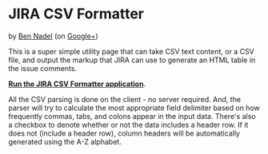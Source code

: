 
# JIRA CSV Formatter

by [Ben Nadel][bennadel] (on [Google+][googleplus])

This is a super simple utility page that can take CSV text content, or a CSV 
file, and output the markup that JIRA can use to generate an HTML table in the 
issue comments. 

**[Run the JIRA CSV Formatter application](http://bennadel.github.io/JIRA-CSV-Formatter/)**.

All the CSV parsing is done on the client - no server required. And, the 
parser will try to calculate the most appropriate field delimiter based on 
how frequently commas, tabs, and colons appear in the input data. There's also
a checkbox to denote whether or not the data includes a header row. If it does
not (include a header row), column headers will be automatically generated 
using the A-Z alphabet.


[bennadel]: http://www.bennadel.com
[googleplus]: https://plus.google.com/108976367067760160494?rel=author
[invisionapp]: http://www.invisionapp.com/?source=bennadel.com
